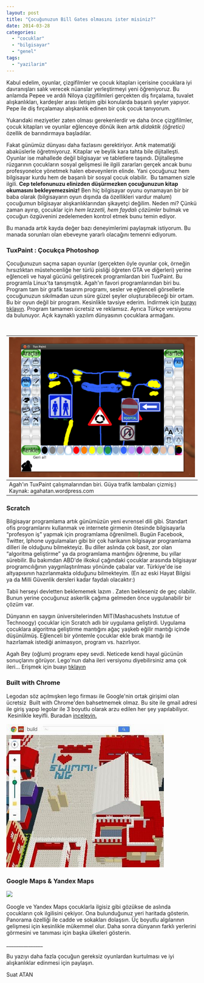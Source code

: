 ```yaml
---
layout: post
title: "Çocuğunuzun Bill Gates olmasını ister misiniz?"
date: 2014-03-28
categories: 
  - "cocuklar"
  - "bilgisayar"
  - "genel"
tags: 
  - "yazilarim"
---
```


Kabul edelim, oyunlar, çizgifilmler ve çocuk kitapları içerisine çocuklara iyi davranışları salık verecek nüanslar yerleştirmeyi yeni öğreniyoruz. Bu anlamda Pepee ve ardılı Niloya çizgifilmleri gerçekten diş fırçalama, tuvalet alışkanlıkları, kardeşler arası iletişim gibi konularda başarılı şeyler yapıyor. Pepe ile diş fırçalamayı alışkanlık edinen bir çok çocuk tanıyorum.

Yukarıdaki meziyetler zaten olması gerekenlerdir ve daha önce çizgifilmler, çocuk kitapları ve oyunlar eğlenceye dönük iken artık _didaktik (öğretici)_ özellik de barındırmaya başladılar.

Fakat günümüz dünyası daha fazlasını gerektiriyor. Artık matematiği abaküslerle öğretmiyoruz. Kitaplar ve beylik kara tahta bile dijitalleşti. Oyunlar ise mahallede değil bilgisayar ve tabletlere taşındı. Dijitalleşme rüzgarının çocukların sosyal gelişmesi ile ilgili zararları gerçek ancak bunu profesyonelce yönetmek halen ebeveynlerin elinde. Yani çocuğunuz hem bilgisayar kurdu hem de başarılı bir sosyal çocuk olabilir.  Bu tamamen sizle ilgili. **Cep telefonunuzu elinizden düşürmezken çocuğunuzun kitap okumasını bekleyemezsiniz!** Ben hiç bilgisayar oyunu oynamayan bir bir baba olarak (bilgisayarın oyun dışında da özellikleri vardur malum) çocuğumun bilgisayar alışkanlıklarından şikayetçi değilim. Neden mi? Çünkü zaman ayırıp, çocuklar için _hem lezzetli, hem faydalı çözümler_ bulmak ve çocuğun özgüvenini zedelemeden kontrol etmek bunu temin ediyor.

Bu manada artık kayda değer bazı deneyimlerimi paylaşmak istiyorum. Bu manada sorunları olan ebeveyne yararlı olacağını temenni ediyorum.

### TuxPaint : Çocukça Photoshop

Çocuğunuzun saçma sapan oyunlar (gerçekten öyle oyunlar çok, örneğin hırsızlıktan müstehcenliğe her türlü pisliği öğreten GTA ve diğerleri) yerine eğlenceli ve hayal gücünü geliştirecek programlardan biri TuxPaint. Bu programla Linux'ta tanışmıştık. Agah'ın favori programlarından biri bu. Program tam bir grafik tasarım programı, sesler ve eğlenceli görsellerle çocuğunuzun sıkılmadan uzun süre güzel şeyler oluşturabileceği bir ortam. Bu bir oyun değil bir program. Kesinlikle tavsiye ederim. İndirmek için [burayı tıklayın](http://www.tuxpaint.org/). Program tamamen ücretsiz ve reklamsız. Ayrıca Türkçe versiyonu da bulunuyor. Açık kaynaklı yazılım dünyasının çocuklara armağanı.

 

| [![](/images/ekran-gc3b6rc3bcntc3bcsc3bc-2012-12-02-115845.png)](http://agahatan.files.wordpress.com/2012/12/ekran-gc3b6rc3bcntc3bcsc3bc-2012-12-02-115845.png?w=570) |
| --- |
| Agah'ın TuxPaint çalışmalarından biri. Güya trafik lambaları çizmiş:) Kaynak: agahatan.wordpress.com |  |  |  |  |

### Scratch

Bilgisayar programlama artık günümüzün yeni evrensel dili gibi. Standart ofis programlarını kullanmak ve internete girmenin ötesinde bilgisayarla “profesyon iş” yapmak için programlama öğrenilmeli. Bugün Facebook, Twitter, Iphone uygulamaları gibi bir çok harikanın bilgisayar programlama dilleri ile olduğunu bilmekteyiz. Bu diller aslında çok basit, zor olan “algoritma geliştirme” ya da programlama mantığını öğrenme, bu yıllar sürebilir. Bu bakımdan ABD'de ilkokul çağındaki çocuklar arasında bilgisayar programcılığının yaygınlaştırılması yönünde çabalar var. Türkiye'de ise altyapısının hazırlanmakta olduğunu bilmekteyim. (En az eski Hayat Bilgisi ya da Milli Güvenlik dersleri kadar faydalı olacaktır:)

Tabii herseyi devletten beklememek lazım . Zaten bekleseniz de geç olabilir. Bunun yerine çocuğunuz askerlik çağıma gelmeden önce uygulanabilir bir çözüm var.

Dünyanın en saygın üniversitelerinden MIT(Mashacushets Instutue of Technoogy) çocuklar için Scratch adlı bir uygulama geliştirdi. Uygulama çocuklara algoritma geliştirme mantığını ağaç yaşkeb eğilir mantığı içinde düşünülmüş. Eğlenceli bir yöntemle çocuklar ekle bırak mantığı ile hazırlamak istediği animasyon, program vs. hazırlıyor.

Agah Bey (oğlum) programı epey sevdi. Neticede kendi hayal gücünün sonuçlarını görüyor. Lego'nun daha ileri versiyonu diyebilirsiniz ama çok ileri… Erişmek için buayı [tıklayın](http://scratch.mit.edu/)

### Built with Chrome

Legodan söz açılmışken lego firması ile Google'nin ortak girişimi olan ücretsiz  Built with Chrome'den bahsetmemek olmaz. Bu site ile gmail adresi ile giriş yapıp legolar ile 3 boyutlu olarak arzu edilen her şey yapılabiliyor.  Kesinlikle keyifli. Buradan [inceleyin.](http://inceleyin./)

[![](/images/d910c-leog.jpg)](https://suatatan.wordpress.com/wp-content/uploads/2014/03/d910c-leog.jpg)

### Google Maps & Yandex Maps

[![](/images/04_pano.png)](http://yardim.yandex.com.tr/maps/image/04_pano.png)

Google ve Yandex Maps çocuklarla ilgisiz gibi gözükse de aslında çocukların çok ilgilisini çekiyor. Ona bulunduğunuz yeri haritada gösterin. Panorama özelliği ile cadde ve sokakları dolaşsın. Üç boyutlu algılarının gelişmesi için kesinlikle mükemmel olur. Daha sonra dünyanın farklı yerlerini görmesini ve tanıması için başka ülkeleri gösterin.

\_\_\_\_\_\_\_\_\_\_\_\_\_\_\_

Bu yazıyı daha fazla çocuğun gereksiz oyunlardan kurtulması ve iyi alışkanlıklar edinmesi için paylaşın.

Suat ATAN
